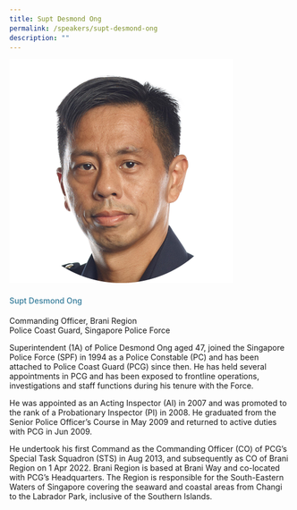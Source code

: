 ```yaml
---
title: Supt Desmond Ong
permalink: /speakers/supt-desmond-ong
description: ""
---
```

<div class="row">
<div class="col is-3"><img src="/images/Speakers/Desmond Ong.png" /></div>
<div class="col is-9 speaker-details">
<h4>Supt Desmond Ong</h4>
<p>Commanding Officer, Brani Region<br />Police Coast Guard, Singapore Police Force</p>
<p>Superintendent (1A) of Police Desmond Ong aged 47, joined the Singapore Police Force (SPF) in 1994 as a Police Constable (PC) and has been attached to Police Coast Guard (PCG) since then. He has held several appointments in PCG and has been exposed to frontline operations, investigations and staff functions during his tenure with the Force.</p>
<p>He was appointed as an Acting Inspector (AI) in 2007 and was promoted to the rank of a Probationary Inspector (PI) in 2008. He graduated from the Senior Police Officer&rsquo;s Course in May 2009 and returned to active duties with PCG in Jun 2009.</p>
<p>He undertook his first Command as the Commanding Officer (CO) of PCG&rsquo;s Special Task Squadron (STS) in Aug 2013, and subsequently as CO of Brani Region on 1 Apr 2022. Brani Region is based at Brani Way and co-located with PCG&rsquo;s Headquarters. The Region is responsible for the South-Eastern Waters of Singapore covering the seaward and coastal areas from Changi to the Labrador Park, inclusive of the Southern Islands.</p>
</div>
</div>
<style type="text/css"> 
.is-left{
text-align: left;
}
h4{
font-weight: 500; 
color: #337B9A !important;
}
.speaker-details p { text-align: justified; }
</style>